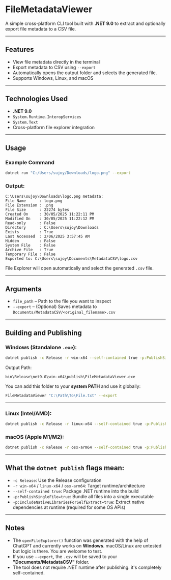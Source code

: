 # FileMetadataViewer

A simple cross-platform CLI tool built with **.NET 9.0** to extract and optionally export file metadata to a CSV file.

---

## Features

-   View file metadata directly in the terminal
-   Export metadata to CSV using `--export`
-   Automatically opens the output folder and selects the generated file.
-   Supports Windows, Linux, and macOS

---

## Technologies Used

-   **.NET 9.0**
-   `System.Runtime.InteropServices`
-   `System.Text`
-   Cross-platform file explorer integration

---

## Usage

### Example Command

```bash
dotnet run "C:/Users/sujoy/Downloads/logo.png" --export
```

### Output:

```
C:\Users\sujoy\Downloads\logo.png metadata:
File Name      : logo.png
File Extension : .png
File Size      : 22274 bytes
Created On     : 30/05/2025 11:22:11 PM
Modified On    : 30/05/2025 11:22:12 PM
Read-only      : False
Directory      : C:\Users\sujoy\Downloads
Exists         : True
Last Accessed  : 2/06/2025 3:57:45 AM
Hidden         : False
System File    : False
Archive File   : True
Temporary File : False
Exported to: C:\Users\sujoy\Documents\MetadataCSV\logo.csv
```

File Explorer will open automatically and select the generated `.csv` file.

---

## Arguments

-   `file_path` – Path to the file you want to inspect
-   `--export` – (Optional) Saves metadata to `Documents/MetadataCSV/<original_filename>.csv`

---

## Building and Publishing

### Windows (Standalone `.exe`):

```bash
dotnet publish -c Release -r win-x64 --self-contained true -p:PublishSingleFile=true -p:IncludeNativeLibrariesForSelfExtract=true
```

Output Path:

```
bin\Release\net9.0\win-x64\publish\FileMetadataViewer.exe
```

You can add this folder to your **system PATH** and use it globally:

```bash
FileMetadataViewer "C:\Path\To\File.txt" --export
```

---

### Linux (Intel/AMD):

```bash
dotnet publish -c Release -r linux-x64 --self-contained true -p:PublishSingleFile=true -p:IncludeNativeLibrariesForSelfExtract=true
```

### macOS (Apple M1/M2):

```bash
dotnet publish -c Release -r osx-arm64 --self-contained true -p:PublishSingleFile=true -p:IncludeNativeLibrariesForSelfExtract=true
```

---

## What the `dotnet publish` flags mean:

-   `-c Release`: Use the Release configuration
-   `-r win-x64` / `linux-x64` / `osx-arm64`: Target runtime/architecture
-   `--self-contained true`: Package .NET runtime into the build
-   `-p:PublishSingleFile=true`: Bundle all files into a single executable
-   `-p:IncludeNativeLibrariesForSelfExtract=true`: Extract native dependencies at runtime (required for some OS APIs)

---

## Notes

-   The `openFileExplorer()` function was generated with the help of ChatGPT and currently works on **Windows**. macOS/Linux are untested but logic is there. You are welcome to test.
-   If you use `--export`, the `.csv` will be saved to your **"Documents/MetadataCSV"** folder.
-   The tool does not require .NET runtime after publishing. it's completely self-contained.
